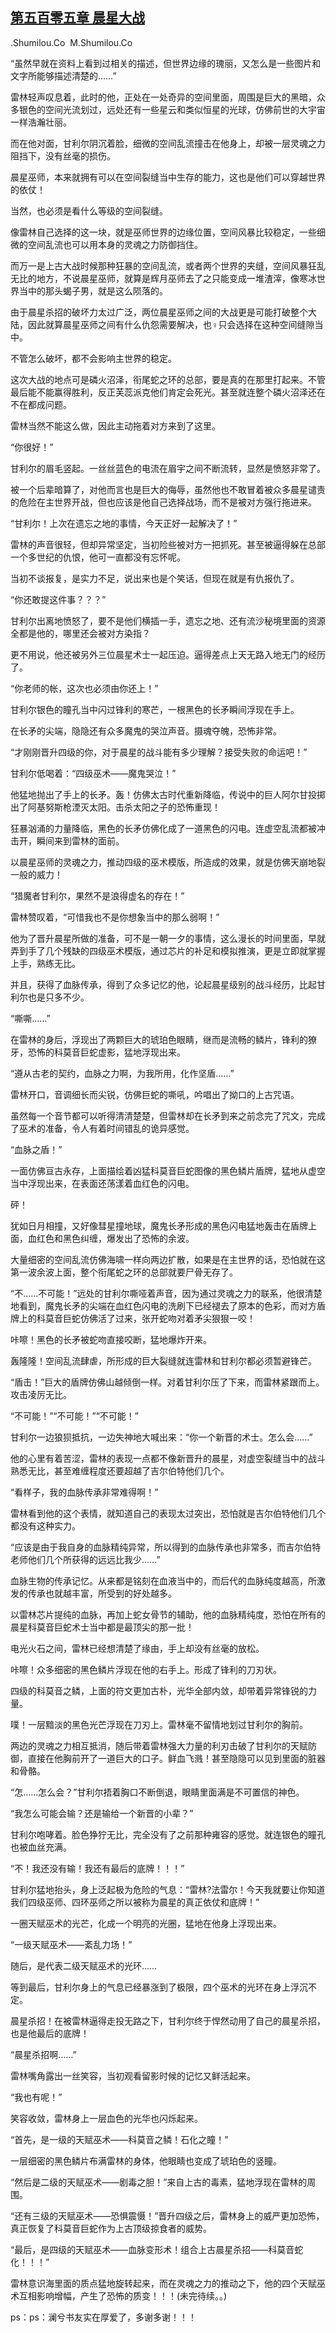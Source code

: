 ## [第五百零五章 晨星大战](https://www.xxbiquge.com/11_11222/8939733.html)


  .Shumilou.Co  M.Shumilou.Co

  “虽然早就在资料上看到过相关的描述，但世界边缘的瑰丽，又怎么是一些图片和文字所能够描述清楚的……”

  雷林轻声叹息着，此时的他，正处在一处奇异的空间里面，周围是巨大的黑暗，众多银色的空间光流划过，远处还有一些星云和类似恒星的光球，仿佛前世的大宇宙一样浩瀚壮丽。

  而在他对面，甘利尔阴沉着脸，细微的空间乱流撞击在他身上，却被一层灵魂之力阻挡下，没有丝毫的损伤。

  晨星巫师，本来就拥有可以在空间裂缝当中生存的能力，这也是他们可以穿越世界的依仗！

  当然，也必须是看什么等级的空间裂缝。

  像雷林自己选择的这一块，就是巫师世界的边缘位置，空间风暴比较稳定，一些细微的空间乱流也可以用本身的灵魂之力防御挡住。

  而万一是上古大战时候那种狂暴的空间乱流，或者两个世界的夹缝，空间风暴狂乱无比的地方，不说晨星巫师，就算是辉月巫师去了之只能变成一堆渣滓，像寒冰世界当中的那头蝎子男，就是这么陨落的。

  由于晨星杀招的破坏力太过广泛，两位晨星巫师之间的大战更是可能打破整个大陆，因此就算晨星巫师之间有什么仇怨需要解决，也♀只会选择在这种空间缝隙当中。

  不管怎么破坏，都不会影响主世界的稳定。

  这次大战的地点可是磷火沼泽，衔尾蛇之环的总部，要是真的在那里打起来。不管最后能不能赢得胜利，反正芙蕊派克他们肯定会死光。甚至就连整个磷火沼泽还在不在都成问题。

  雷林当然不能这么做，因此主动拖着对方来到了这里。

  “你很好！”

  甘利尔的眉毛竖起。一丝丝蓝色的电流在眉宇之间不断流转，显然是愤怒非常了。

  被一个后辈暗算了，对他而言也是巨大的侮辱，虽然他也不敢冒着被众多晨星谴责的危险在主世界开战，但也应该是他自己选择战场，而不是被对方强行拖进来。

  “甘利尔！上次在遗忘之地的事情，今天正好一起解决了！”

  雷林的声音很轻，但却异常坚定，当初险些被对方一把抓死。甚至被逼得躲在总部一个多世纪的仇恨，他可一直都没有忘怀呢。

  当初不谈报复，是实力不足，说出来也是个笑话，但现在就是有仇报仇了。

  “你还敢提这件事？？？”

  甘利尔出离地愤怒了，要不是他们横插一手，遗忘之地、还有流沙秘境里面的资源全都是他的，哪里还会被对方染指？

  更不用说，他还被另外三位晨星术士一起压迫。逼得差点上天无路入地无门的经历了。

  “你老师的帐，这次也必须由你还上！”

  甘利尔银色的瞳孔当中闪过锋利的寒芒，一根黑色的长矛瞬间浮现在手上。

  在长矛的尖端，隐隐还有众多魔鬼的哭泣声音。摄魂夺魄，恐怖非常。

  “才刚刚晋升四级的你，对于晨星的战斗能有多少理解？接受失败的命运吧！”

  甘利尔低喝着：“四级巫术——魔鬼哭泣！”

  他猛地抛出了手上的长矛。轰！仿佛太古时代重新降临，传说中的巨人阿尔甘投掷出了阿基努斯枪湮灭太阳。击杀太阳之子的恐怖重现！

  狂暴汹涌的力量降临，黑色的长矛仿佛化成了一道黑色的闪电。连虚空乱流都被冲击开，瞬间来到雷林的面前。

  以晨星巫师的灵魂之力，推动四级的巫术模版，所造成的效果，就是仿佛天崩地裂一般的威力！

  “猎魔者甘利尔，果然不是浪得虚名的存在！”

  雷林赞叹着，“可惜我也不是你想象当中的那么弱啊！”

  他为了晋升晨星所做的准备，可不是一朝一夕的事情，这么漫长的时间里面，早就弄到手了几个残缺的四级巫术模版，通过芯片的补足和模拟推演，更是立即就掌握上手，熟练无比。

  并且，获得了血脉传承，得到了众多记忆的他，论起晨星级别的战斗经历，比起甘利尔也是只多不少。

  “嘶嘶……”

  在雷林的身后，浮现出了两颗巨大的琥珀色眼睛，继而是流畅的鳞片，锋利的獠牙，恐怖的科莫音巨蛇虚影，猛地浮现出来。

  “遵从古老的契约，血脉之力啊，为我所用，化作坚盾……”

  雷林开口，音调细长而尖锐，仿佛巨蛇的嘶吼，吟唱出了拗口的上古咒语。

  虽然每一个音节都可以听得清清楚楚，但雷林却在长矛到来之前念完了咒文，完成了巫术的准备，令人有着时间错乱的诡异感觉。

  “血脉之盾！”

  一面仿佛亘古永存，上面描绘着凶猛科莫音巨蛇图像的黑色鳞片盾牌，猛地从虚空当中浮现出来，在表面还荡漾着血红色的闪电。

  砰！

  犹如日月相撞，又好像彗星撞地球，魔鬼长矛形成的黑色闪电猛地轰击在盾牌上面，血红色和黑色纠缠，爆发出了恐怖的余波。

  大量细密的空间乱流仿佛海啸一样向两边扩散，如果是在主世界的话，恐怕就在这第一波余波上面，整个衔尾蛇之环的总部就要尸骨无存了。

  “不……不可能！”远处的甘利尔嘶哑着声音，因为通过灵魂之力的联系，他很清楚地看到，魔鬼长矛的尖端在血红色闪电的洗刷下已经褪去了原本的色彩，而对方盾牌上的科莫音巨蛇仿佛活了过来，张开蛇吻对着矛尖狠狠一咬！

  咔嚓！黑色的长矛被蛇吻直接咬断，猛地爆炸开来。

  轰隆隆！空间乱流肆虐，所形成的巨大裂缝就连雷林和甘利尔都必须暂避锋芒。

  “盾击！”巨大的盾牌仿佛山越倾倒一样。对着甘利尔压了下来，而雷林紧跟而上。攻击凌厉无比。

  “不可能！”“不可能！”“不可能！”

  甘利尔一边狼狈抵抗，一边失神地大喊出来：“你一个新晋的术士。怎么会……”

  他的心里有着苦涩，雷林的表现一点都不像新晋升的晨星，对虚空裂缝当中的战斗熟悉无比，甚至难缠程度还要超越了吉尔伯特他们几个。

  “看样子，我的血脉传承非常难得啊！”

  雷林看到他的这个表情，就知道自己的表现太过突出，恐怕就是吉尔伯特他们几个都没有这种实力。

  “应该是由于我自身的血脉精纯异常，所以得到的血脉传承也非常多，而吉尔伯特老师他们几个所获得的远远比我少……”

  血脉生物的传承记忆。从来都是铭刻在血液当中的，而后代的血脉纯度越高，所激发的传承也就越丰富，所受到的好处越多。

  以雷林芯片提纯的血脉，再加上蛇女骨节的辅助，他的血脉精纯度，恐怕在所有的晨星科莫音巨蛇术士当中都是最顶尖的那一批！

  电光火石之间，雷林已经想清楚了缘由，手上却没有丝毫的放松。

  咔嚓！众多细密的黑色鳞片浮现在他的右手上。形成了锋利的刀刃状。

  四级的科莫音之鳞，上面的符文更加古朴，光华全部内敛，却带着异常锋锐的力量。

  噗！一层黯淡的黑色光芒浮现在刀刃上。雷林毫不留情地划过甘利尔的胸前。

  两边的灵魂之力相互抵消，随后带着雷林强大力量的利刃击破了甘利尔的天赋防御，直接在他胸前开了一道巨大的口子。鲜血飞溅！甚至隐隐可以见到里面的脏器和骨骼。

  “怎……怎么会？”甘利尔捂着胸口不断倒退，眼睛里面满是不可置信的神色。

  “我怎么可能会输？还是输给一个新晋的小辈？”

  甘利尔咆哮着。脸色狰狞无比，完全没有了之前那种雍容的感觉。就连银色的瞳孔也被血丝充满。

  “不！我还没有输！我还有最后的底牌！！！”

  甘利尔猛地抬头，身上泛起极为危险的气息：“雷林?法雷尔！今天我就要让你知道我们四级巫师、四环巫师之所以被称为晨星的真正依仗和底牌！”

  一圈天赋巫术的光芒，化成一个明亮的光圈，猛地在他身上浮现出来。

  “一级天赋巫术——紊乱力场！”

  随后，是代表二级天赋巫术的光环……

  等到最后，甘利尔身上的气息已经暴涨到了极限，四个巫术的光环在身上浮沉不定。

  晨星杀招！在被雷林逼得走投无路之下，甘利尔终于悍然动用了自己的晨星杀招，也是他最后的底牌！

  “晨星杀招啊……”

  雷林嘴角露出一丝笑容，当初观看留影时候的记忆又鲜活起来。

  “我也有呢！”

  笑容收敛，雷林身上一层血色的光华也闪烁起来。

  “首先，是一级的天赋巫术——科莫音之鳞！石化之瞳！”

  一层细密的黑色鳞片布满雷林的身体，他眼睛也变成了琥珀色的竖瞳。

  “然后是二级的天赋巫术——剧毒之胆！”来自上古的毒素，猛地浮现在雷林的周围。

  “还有三级的天赋巫术——恐惧震慑！”晋升四级之后，雷林身上的威严更加恐怖，真正恢复了科莫音巨蛇作为上古顶级掠食者的威势。

  “最后，是四级的天赋巫术——血脉变形术！组合上古晨星杀招——科莫音蛇化！！！”

  雷林意识海里面的质点猛地旋转起来，而在灵魂之力的推动之下，他的四个天赋巫术互相影响增幅，产生了恐怖的质变！！！(未完待续。。)

  ps：ps：澜兮书友实在厚爱了，多谢多谢！！！

  
